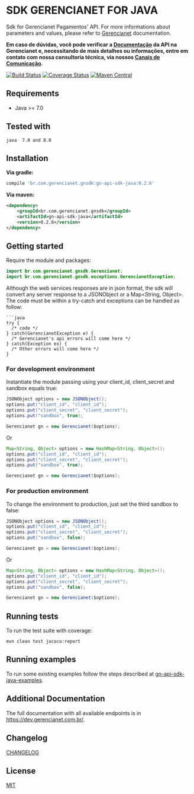 # SDK GERENCIANET FOR JAVA

Sdk for Gerencianet Pagamentos' API.
For more informations about parameters and values, please refer to [Gerencianet](http://gerencianet.com.br) documentation.

**Em caso de dúvidas, você pode verificar a [Documentação](https://docs.gerencianet.com.br) da API na Gerencianet e, necessitando de mais detalhes ou informações, entre em contato com nossa consultoria técnica, via nossos [Canais de Comunicação](https://gerencianet.com.br/central-de-ajuda).**


[![Build Status](https://travis-ci.org/gerencianet/gn-api-sdk-java.svg?branch=master)](https://travis-ci.org/gerencianet/gn-api-sdk-java)
[![Coverage Status](https://coveralls.io/repos/github/gerencianet/gn-api-sdk-java/badge.svg?branch=master)](https://coveralls.io/github/gerencianet/gn-api-sdk-java?branch=master)
[![Maven Central](https://img.shields.io/maven-central/v/br.com.gerencianet.gnsdk/gn-api-sdk-java.svg)](http://search.maven.org/#search%7Cga%7C1%7Cg%3A%22br.com.gerencianet.gnsdk%22%20AND%20a%3A%22gn-api-sdk-java%22)

## Requirements
* Java >= 7.0

## Tested with
```
java  7.0 and 8.0
```
## Installation

**Via gradle:**

```gradle
compile 'br.com.gerencianet.gnsdk:gn-api-sdk-java:0.2.6'
```

**Via maven:**

```xml
<dependency>
    <groupId>br.com.gerencianet.gnsdk</groupId>
    <artifactId>gn-api-sdk-java</artifactId>
    <version>0.2.6</version>
</dependency>
```

## Getting started
Require the module and packages:
```java
import br.com.gerencianet.gnsdk.Gerencianet;
import br.com.gerencianet.gnsdk.exceptions.GerencianetException;

```
Although the web services responses are in json format, the sdk will convert any server response to a JSONObject or a Map<String, Object>. The code must be within a try-catch and exceptions can be handled as follow:
```
```java
try {
  /* code */
} catch(GerencianetException e) {
  /* Gerencianet's api errors will come here */
} catch(Exception ex) {
  /* Other errors will come here */
}
```

### For development environment
Instantiate the module passing using your client_id, client_secret and sandbox equals true:
```java
JSONObject options = new JSONObject();
options.put("client_id", "client_id");
options.put("client_secret", "client_secret");
options.put("sandbox", true);

Gerencianet gn = new Gerencianet($options);
```
Or

```java
Map<String, Object> options = new HashMap<String, Object>();
options.put("client_id", "client_id");
options.put("client_secret", "client_secret");
options.put("sandbox", true);

Gerencianet gn = new Gerencianet($options);
```

### For production environment
To change the environment to production, just set the third sandbox to false:
```java
JSONObject options = new JSONObject();
options.put("client_id", "client_id");
options.put("client_secret", "client_secret");
options.put("sandbox", false);

Gerencianet gn = new Gerencianet($options);
```
Or

```java
Map<String, Object> options = new HashMap<String, Object>();
options.put("client_id", "client_id");
options.put("client_secret", "client_secret");
options.put("sandbox", false);

Gerencianet gn = new Gerencianet($options);
```

## Running tests

To run the test suite with coverage:

```
mvn clean test jacoco:report
```
## Running examples
To run some existing examples follow the steps described at [gn-api-sdk-java-examples](https://github.com/gerencianet/gn-api-sdk-java-examples).

## Additional Documentation

The full documentation with all available endpoints is in https://dev.gerencianet.com.br/.

## Changelog

[CHANGELOG](CHANGELOG.md)

## License ##
[MIT](LICENSE)
